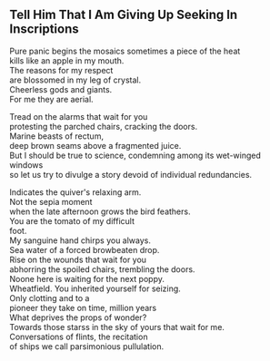 Tell Him That I Am Giving Up Seeking In Inscriptions
----------------------------------------------------
Pure panic begins the mosaics sometimes a piece of the heat  
kills like an apple in my mouth.  
The reasons for my respect  
are blossomed in my leg of crystal.  
Cheerless gods and giants.  
For me they are aerial.  
  
Tread on the alarms that wait for you  
protesting the parched chairs, cracking the doors.  
Marine beasts of rectum,  
deep brown seams above a fragmented juice.  
But I should be true to science, condemning among its wet-winged windows  
so let us try to divulge a story devoid of individual redundancies.  
  
Indicates the quiver's relaxing arm.  
Not the sepia moment  
when the late afternoon grows the bird feathers.  
You are the tomato of my difficult  
foot.  
My sanguine hand chirps you always.  
Sea water of a forced browbeaten drop.  
Rise on the wounds that wait for you  
abhorring the spoiled chairs, trembling the doors.  
Noone here is waiting for the next poppy.  
Wheatfield. You inherited yourself for seizing.  
Only clotting and to a  
pioneer they take on time, million years  
What deprives the props of wonder?  
Towards those starss in the sky of yours that wait for me.  
Conversations of flints, the recitation  
of ships we call parsimonious pullulation.  
